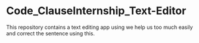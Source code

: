 # Code_ClauseInternship_Text-Editor
This repository contains a text editing app using we help us too much easily and correct the sentence using this.
